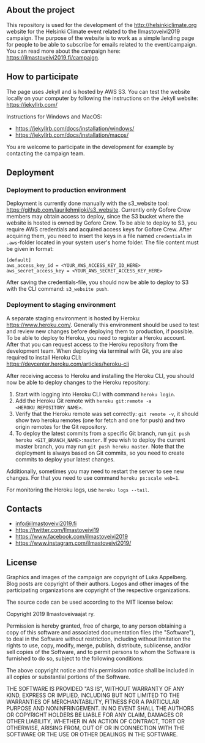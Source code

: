 ## About the project

This repository is used for the development of the http://helsinkiclimate.org website for the Helsinki Climate event related to the Ilmastoveivi2019 campaign. The purpose of the website is to work as a simple landing page for people to be able to subscribe for emails related to the event/campaign. You can read more about the campaign here: https://ilmastoveivi2019.fi/campaign.

## How to participate

The page uses Jekyll and is hosted by AWS S3. You can test the website locally on your computer by following the instructions on the Jekyll website: https://jekyllrb.com/

Instructions for Windows and MacOS:
- https://jekyllrb.com/docs/installation/windows/
- https://jekyllrb.com/docs/installation/macos/

You are welcome to participate in the development for example by contacting the campaign team.

## Deployment

### Deployment to production environment

Deployment is currently done manually with the s3_website tool: https://github.com/laurilehmijoki/s3_website. Currently only Gofore Crew members may obtain access to deploy, since the S3 bucket where the website is hosted is owned by Gofore Crew. To be able to deploy to S3, you require AWS credentials and acquired access keys for Gofore Crew. After acquiring them, you need to insert the keys in a file named `credentials` in `.aws`-folder located in your system user's home folder. The file content must be given in format:

```
[default]
aws_access_key_id = <YOUR_AWS_ACCESS_KEY_ID_HERE>
aws_secret_access_key = <YOUR_AWS_SECRET_ACCESS_KEY_HERE>
```

After saving the credentials-file, you should now be able to deploy to S3 with the CLI command: `s3_website push`.

### Deployment to staging environment

A separate staging environment is hosted by Heroku: https://www.heroku.com/. Generally this environment should be used to test and review new changes before deploying them to production, if possible. To be able to deploy to Heroku, you need to register a Heroku account. After that you can request access to the Heroku repository from the development team. When deploying via terminal with Git, you are also required to install Heroku CLI: https://devcenter.heroku.com/articles/heroku-cli

After receiving access to Heroku and installing the Heroku CLI, you should now be able to deploy changes to the Heroku repository:

1. Start with logging into Heroku CLI with command `heroku login`.
2. Add the Heroku Git remote with `heroku git:remote -a <HEROKU_REPOSITORY_NAME>`.
3. Verify that the Heroku remote was set correctly: `git remote -v`, it should show two heroku remotes (one for fetch and one for push) and two origin remotes for the Git repository.
4. To deploy the latest commits from a specific Git branch, run `git push heroku <GIT_BRANCH_NAME>:master`. If you wish to deploy the current master branch, you may run `git push heroku master`. Note that the deployment is always based on Git commits, so you need to create commits to deploy your latest changes.

Additionally, sometimes you may need to restart the server to see new changes. For that you need to use command `heroku ps:scale web=1`.

For monitoring the Heroku logs, use `heroku logs --tail`.

## Contacts

- info@ilmastoveivi2019.fi
- https://twitter.com/Ilmastoveivi19
- https://www.facebook.com/ilmastoveivi2019
- https://www.instagram.com/ilmastoveivi2019/

## License

Graphics and images of the campaign are copyright of Luka Appelberg. Blog posts are copyright of their authors. Logos and other images of the participating organizations are copyright of the respective organizations. 

The source code can be used according to the MIT license below:

Copyright 2019 Ilmastoveivaajat ry. 

Permission is hereby granted, free of charge, to any person obtaining a copy of this software and associated documentation files (the "Software"), to deal in the Software without restriction, including without limitation the rights to use, copy, modify, merge, publish, distribute, sublicense, and/or sell copies of the Software, and to permit persons to whom the Software is furnished to do so, subject to the following conditions:

The above copyright notice and this permission notice shall be included in all copies or substantial portions of the Software.

THE SOFTWARE IS PROVIDED "AS IS", WITHOUT WARRANTY OF ANY KIND, EXPRESS OR IMPLIED, INCLUDING BUT NOT LIMITED TO THE WARRANTIES OF MERCHANTABILITY, FITNESS FOR A PARTICULAR PURPOSE AND NONINFRINGEMENT. IN NO EVENT SHALL THE AUTHORS OR COPYRIGHT HOLDERS BE LIABLE FOR ANY CLAIM, DAMAGES OR OTHER LIABILITY, WHETHER IN AN ACTION OF CONTRACT, TORT OR OTHERWISE, ARISING FROM, OUT OF OR IN CONNECTION WITH THE SOFTWARE OR THE USE OR OTHER DEALINGS IN THE SOFTWARE.
